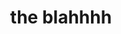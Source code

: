 ---
pid: CH414
title: the blahhhh
location_transcription: everywhere
zipcode: 
outside_phl: 
neighborhood: 
age: '10'
age_range: 6-13
instagram: 
image_file_name: CH_414.jpg
proposal_transcription: 
topic: Unknown
topic_summary: '0'
type: Other No Form
keywords_other: 
credit: Venus Lowe
image_labels: 
twitter: 
facebook: 
permalink: "/monuments/ch414/"
layout: item-page
---